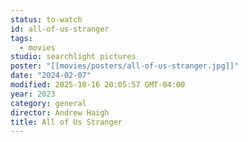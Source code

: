 ```yaml
---
status: to-watch
id: all-of-us-stranger
tags:
  - movies
studio: searchlight pictures
poster: "[[movies/posters/all-of-us-stranger.jpg]]"
date: "2024-02-07"
modified: 2025-10-16 20:05:57 GMT-04:00
year: 2023
category: general
director: Andrew Haigh
title: All of Us Stranger
---
```

